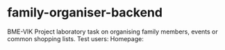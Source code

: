 # family-organiser-backend
BME-VIK Project laboratory task on organising family members, events or common shopping lists.
Test users:
Homepage:
